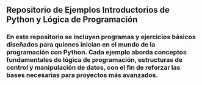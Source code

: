 ## Repositorio de Ejemplos Introductorios de Python y Lógica de Programación
### En este repositorio se incluyen programas y ejercicios básicos diseñados para quienes inician en el mundo de la programación con Python. Cada ejemplo aborda conceptos fundamentales de lógica de programación, estructuras de control y manipulación de datos, con el fin de reforzar las bases necesarias para proyectos más avanzados.
